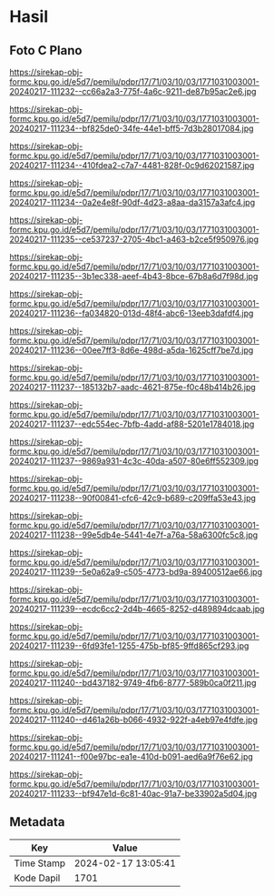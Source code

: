 # Hasil

## Foto C Plano

https://sirekap-obj-formc.kpu.go.id/e5d7/pemilu/pdpr/17/71/03/10/03/1771031003001-20240217-111232--cc66a2a3-775f-4a6c-9211-de87b95ac2e6.jpg

https://sirekap-obj-formc.kpu.go.id/e5d7/pemilu/pdpr/17/71/03/10/03/1771031003001-20240217-111234--bf825de0-34fe-44e1-bff5-7d3b28017084.jpg

https://sirekap-obj-formc.kpu.go.id/e5d7/pemilu/pdpr/17/71/03/10/03/1771031003001-20240217-111234--410fdea2-c7a7-4481-828f-0c9d62021587.jpg

https://sirekap-obj-formc.kpu.go.id/e5d7/pemilu/pdpr/17/71/03/10/03/1771031003001-20240217-111234--0a2e4e8f-90df-4d23-a8aa-da3157a3afc4.jpg

https://sirekap-obj-formc.kpu.go.id/e5d7/pemilu/pdpr/17/71/03/10/03/1771031003001-20240217-111235--ce537237-2705-4bc1-a463-b2ce5f950976.jpg

https://sirekap-obj-formc.kpu.go.id/e5d7/pemilu/pdpr/17/71/03/10/03/1771031003001-20240217-111235--3b1ec338-aeef-4b43-8bce-67b8a6d7f98d.jpg

https://sirekap-obj-formc.kpu.go.id/e5d7/pemilu/pdpr/17/71/03/10/03/1771031003001-20240217-111236--fa034820-013d-48f4-abc6-13eeb3dafdf4.jpg

https://sirekap-obj-formc.kpu.go.id/e5d7/pemilu/pdpr/17/71/03/10/03/1771031003001-20240217-111236--00ee7ff3-8d6e-498d-a5da-1625cff7be7d.jpg

https://sirekap-obj-formc.kpu.go.id/e5d7/pemilu/pdpr/17/71/03/10/03/1771031003001-20240217-111237--185132b7-aadc-4621-875e-f0c48b414b26.jpg

https://sirekap-obj-formc.kpu.go.id/e5d7/pemilu/pdpr/17/71/03/10/03/1771031003001-20240217-111237--edc554ec-7bfb-4add-af88-5201e1784018.jpg

https://sirekap-obj-formc.kpu.go.id/e5d7/pemilu/pdpr/17/71/03/10/03/1771031003001-20240217-111237--9869a931-4c3c-40da-a507-80e6ff552309.jpg

https://sirekap-obj-formc.kpu.go.id/e5d7/pemilu/pdpr/17/71/03/10/03/1771031003001-20240217-111238--90f00841-cfc6-42c9-b689-c209ffa53e43.jpg

https://sirekap-obj-formc.kpu.go.id/e5d7/pemilu/pdpr/17/71/03/10/03/1771031003001-20240217-111238--99e5db4e-5441-4e7f-a76a-58a6300fc5c8.jpg

https://sirekap-obj-formc.kpu.go.id/e5d7/pemilu/pdpr/17/71/03/10/03/1771031003001-20240217-111239--5e0a62a9-c505-4773-bd9a-89400512ae66.jpg

https://sirekap-obj-formc.kpu.go.id/e5d7/pemilu/pdpr/17/71/03/10/03/1771031003001-20240217-111239--ecdc6cc2-2d4b-4665-8252-d489894dcaab.jpg

https://sirekap-obj-formc.kpu.go.id/e5d7/pemilu/pdpr/17/71/03/10/03/1771031003001-20240217-111239--6fd93fe1-1255-475b-bf85-9ffd865cf293.jpg

https://sirekap-obj-formc.kpu.go.id/e5d7/pemilu/pdpr/17/71/03/10/03/1771031003001-20240217-111240--bd437182-9749-4fb6-8777-589b0ca0f211.jpg

https://sirekap-obj-formc.kpu.go.id/e5d7/pemilu/pdpr/17/71/03/10/03/1771031003001-20240217-111240--d461a26b-b066-4932-922f-a4eb97e4fdfe.jpg

https://sirekap-obj-formc.kpu.go.id/e5d7/pemilu/pdpr/17/71/03/10/03/1771031003001-20240217-111241--f00e97bc-ea1e-410d-b091-aed6a9f76e62.jpg

https://sirekap-obj-formc.kpu.go.id/e5d7/pemilu/pdpr/17/71/03/10/03/1771031003001-20240217-111233--bf947e1d-6c81-40ac-91a7-be33902a5d04.jpg


## Metadata

| Key        | Value               |
| ---------- | ------------------- |
| Time Stamp | 2024-02-17 13:05:41 |
| Kode Dapil | 1701                |



